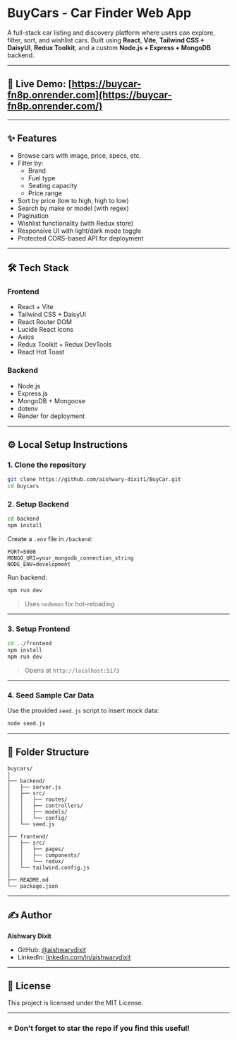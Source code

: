 # BuyCars - Car Finder Web App

A full-stack car listing and discovery platform where users can explore, filter, sort, and wishlist cars. Built using **React**, **Vite**, **Tailwind CSS + DaisyUI**, **Redux Toolkit**, and a custom **Node.js + Express + MongoDB** backend.

---

## 🔗 Live Demo: [https://buycar-fn8p.onrender.com](https://buycar-fn8p.onrender.com/)

---

## ✨ Features

- Browse cars with image, price, specs, etc.
- Filter by:
  - Brand
  - Fuel type
  - Seating capacity
  - Price range
- Sort by price (low to high, high to low)
- Search by make or model (with regex)
- Pagination
- Wishlist functionality (with Redux store)
- Responsive UI with light/dark mode toggle
- Protected CORS-based API for deployment

---

## 🛠️ Tech Stack

### Frontend
- React + Vite
- Tailwind CSS + DaisyUI
- React Router DOM
- Lucide React Icons
- Axios
- Redux Toolkit + Redux DevTools
- React Hot Toast

### Backend
- Node.js
- Express.js
- MongoDB + Mongoose
- dotenv
- Render for deployment

---

## ⚙️ Local Setup Instructions

### 1. Clone the repository
```bash
git clone https://github.com/aishwary-dixit1/BuyCar.git
cd buycars
```

### 2. Setup Backend

```bash
cd backend
npm install
```

Create a `.env` file in `/backend`:
```
PORT=5000
MONGO_URI=your_mongodb_connection_string
NODE_ENV=development
```

Run backend:
```bash
npm run dev
```

> Uses `nodemon` for hot-reloading

---

### 3. Setup Frontend

```bash
cd ../frontend
npm install
npm run dev
```

> Opens at `http://localhost:5173`

---

### 4. Seed Sample Car Data

Use the provided `seed.js` script to insert mock data:

```bash
node seed.js
```

---

## 🧠 Folder Structure

```
buycars/
│
├── backend/
│   ├── server.js
│   ├── src/
│   │   ├── routes/
│   │   ├── controllers/
│   │   ├── models/
│   │   └── config/
│   └── seed.js
│
├── frontend/
│   ├── src/
│   │   ├── pages/
│   │   ├── components/
│   │   └── redux/
│   └── tailwind.config.js
│
├── README.md
└── package.json
```

---

## ✍️ Author

**Aishwary Dixit**

- GitHub: [@aishwarydixit](https://github.com/aishwarydixit)
- LinkedIn: [linkedin.com/in/aishwarydixit](https://linkedin.com/in/aishwarydixit)

---

## 📄 License

This project is licensed under the MIT License.

---

### ⭐️ Don't forget to star the repo if you find this useful!
